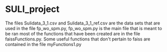 # SULI_project

The files Sulidata_3_1.csv and Sulidata_3_1_ref.csv are the data sets that are used in the file fp_wo_spm.py, fp_wo_spm.py is the main file that is meant to be ran
most of the functions that have been created are in the file faissFunctions.py. Some useful functions that don't pertain to faiss are contained in the file
myFunctions1.py
